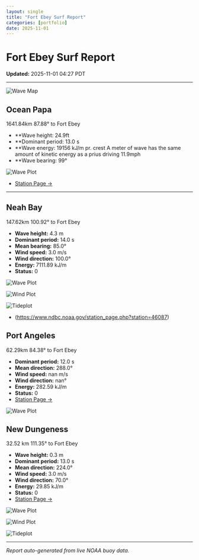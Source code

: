 ```yaml
---
layout: single
title: "Fort Ebey Surf Report"
categories: [portfolio]
date: 2025-11-01
---
```


# Fort Ebey Surf Report
**Updated:** 2025-11-01 04:27 PDT

---
![Wave Map](/plots/maps/pacific.png)

## Ocean Papa 
1641.84km 87.88° to Fort Ebey
- **Wave height: 24.9ft
- **Dominant period: 13.0 s
- **Wave energy: 19156 kJ/m pr. crest
A meter of wave has the same amount of kinetic energy as a prius driving 11.9mph
- **Wave bearing: 99°

![Wave Plot](/plots/waves/Ocean_Papa.png) 

- [Station Page →](https://www.ndbc.noaa.gov/station_page.php?station=46246)
---

## Neah Bay 
147.62km 100.92° to Fort Ebey

- **Wave height:** 4.3 m  
- **Dominant period:** 14.0 s  
- **Mean bearing:** 85.0°  
- **Wind speed:** 3.0 m/s  
- **Wind direction:** 100.0°  
- **Energy:** 7111.89 kJ/m 
- **Status:** 0  

![Wave Plot](/plots/waves/Neah_Bay.png)

![Wind Plot](/plots/wind/Neah_Bay.png) 

![Tideplot](/plots/tidecurrent/Neah_Bay.png) 

- (https://www.ndbc.noaa.gov/station_page.php?station=46087)



## Port Angeles 
62.29km 84.38° to Fort Ebey 
- **Dominant period:** 12.0 s  
- **Mean direction:** 288.0°  
- **Wind speed:** nan m/s  
- **Wind direction:** nan°  
- **Energy:** 282.59 kJ/m  
- **Status:** 0  
- [Station Page →](https://www.ndbc.noaa.gov/station_page.php?station=46267)

![Wave Plot](/plots/waves/Port_Angelis.png)



## New Dungeness 
32.52 km 111.35° to Fort Ebey 

- **Wave height:** 0.3 m  
- **Dominant period:** 13.0 s  
- **Mean direction:** 224.0°  
- **Wind speed:** 3.0 m/s  
- **Wind direction:** 70.0°  
- **Energy:** 29.85 kJ/m  
- **Status:** 0  
- [Station Page →](https://www.ndbc.noaa.gov/station_page.php?station=46088)

![Wave Plot](/plots/waves/New_Dungeness.png)

![Wind Plot](/plots/wind/New_Dungeness.png)

![Tideplot](/plots/tidecurrent/New_Dungeness.png)

---


*Report auto-generated from live NOAA buoy data.*
